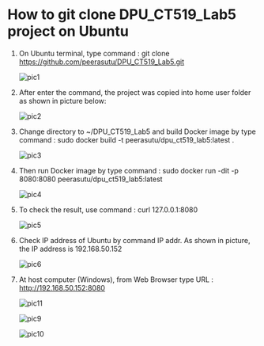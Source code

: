 # How to git clone DPU_CT519_Lab5 project on Ubuntu
1) On Ubuntu terminal, type command : git clone https://github.com/peerasutu/DPU_CT519_Lab5.git

   ![pic1](https://user-images.githubusercontent.com/51110675/183294551-abde695f-034a-401e-be6f-e0c8b06d34b7.png)
   
2) After enter the command, the project was copied into home user folder as shown in picture below:

   ![pic2](https://user-images.githubusercontent.com/51110675/183294508-2b188e5b-f52d-47a8-bb9d-2e83f9cca92b.png)
   
3) Change directory to ~/DPU_CT519_Lab5 and build Docker image by type command : sudo docker build -t peerasutu/dpu_ct519_lab5:latest .

   ![pic3](https://user-images.githubusercontent.com/51110675/183295151-48ac668d-b031-48a1-9b47-1e85bfe5b880.png)
  
4) Then run Docker image by type command : sudo docker run -dit -p 8080:8080 peerasutu/dpu_ct519_lab5:latest
   
   ![pic4](https://user-images.githubusercontent.com/51110675/183295438-9516af7e-91ae-4768-97d3-905382150378.png)
   
5) To check the result, use command : curl 127.0.0.1:8080

   ![pic5](https://user-images.githubusercontent.com/51110675/183295690-1a250aa4-1902-4617-97d6-2bd75dbd562f.png)

6) Check IP address of Ubuntu by command IP addr. As shown in picture, the IP address is 192.168.50.152 
   
   ![pic6](https://user-images.githubusercontent.com/51110675/183295883-fc29dbac-88d5-459b-bb6e-91755bdf1878.png)

7) At host computer (Windows), from Web Browser type URL : http://192.168.50.152:8080 
   
   ![pic11](https://user-images.githubusercontent.com/51110675/183297989-2570d28a-9b4b-4e73-b9fd-06c657c9e658.png)
   
   ![pic9](https://user-images.githubusercontent.com/51110675/183297584-0d0c36c3-aceb-4df3-9f1c-1e926a359cd3.png)
   
   ![pic10](https://user-images.githubusercontent.com/51110675/183297729-1f495ac9-241c-46c0-b3eb-49585a50015b.png)
